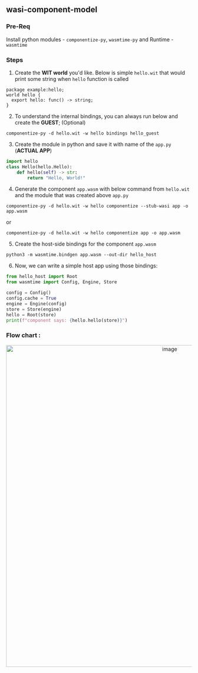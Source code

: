 ## wasi-component-model

### Pre-Req
Install python modules - `componentize-py`, `wasmtime-py` and Runtime -  `wasmtime` 

### Steps
1. Create the **WIT world** you'd like. Below is simple `hello.wit` that would print some string when `hello` function is called 
```wit
package example:hello;
world hello {
  export hello: func() -> string;
}
```
2. To understand the internal bindings, you can always run below and create the **GUEST**; (Optional)
```commandline
componentize-py -d hello.wit -w hello bindings hello_guest
```
3. Create the module in python and save it with name of the `app.py` (**ACTUAL APP**)
```python
import hello
class Hello(hello.Hello):
    def hello(self) -> str:
        return "Hello, World!"
```
4. Generate the component `app.wasm` with below command from `hello.wit` and the module that was created above `app.py`
```commandline
componentize-py -d hello.wit -w hello componentize --stub-wasi app -o app.wasm
```
or 
```
componentize-py -d hello.wit -w hello componentize app -o app.wasm 
```

5. Create the host-side bindings for the component `app.wasm`
```commandline
python3 -m wasmtime.bindgen app.wasm --out-dir hello_host
```

6. Now, we can write a simple host app using those bindings:
```python
from hello_host import Root
from wasmtime import Config, Engine, Store

config = Config()
config.cache = True
engine = Engine(config)
store = Store(engine)
hello = Root(store)
print(f"component says: {hello.hello(store)}")
```

### Flow chart :
<p align="center">
<img width="872" alt="image" src="https://github.com/iamshreeram/wasi-py-component-model-eg/assets/7752805/c9283659-cb0c-4209-8a2a-f4b53b087350">
</p>
